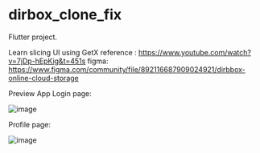 # dirbox_clone_fix

 Flutter project.



Learn slicing UI using GetX
reference : https://www.youtube.com/watch?v=7jDp-hEpKig&t=451s
figma: https://www.figma.com/community/file/892116687909024921/dirbbox-online-cloud-storage

Preview App
Login page:







![image](https://github.com/ThunderWolf42/dirbox_clone_fix/assets/124669010/4430f868-9a3a-4205-b52f-71378e52176b)





























Profile page:










![image](https://github.com/ThunderWolf42/dirbox_clone_fix/assets/124669010/360e68a0-e906-46bb-bcad-984595481cb1)


